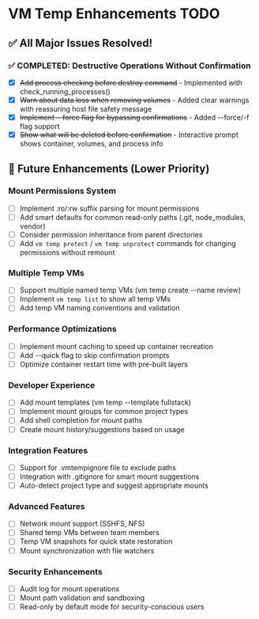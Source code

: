 # VM Temp Enhancements TODO

## ✅ All Major Issues Resolved!

### ✅ COMPLETED: Destructive Operations Without Confirmation  
- [x] ~~Add process checking before destroy command~~ - Implemented with check_running_processes()
- [x] ~~Warn about data loss when removing volumes~~ - Added clear warnings with reassuring host file safety message  
- [x] ~~Implement --force flag for bypassing confirmations~~ - Added --force/-f flag support
- [x] ~~Show what will be deleted before confirmation~~ - Interactive prompt shows container, volumes, and process info

## 🔧 Future Enhancements (Lower Priority)

### Mount Permissions System
- [ ] Implement :ro/:rw suffix parsing for mount permissions
- [ ] Add smart defaults for common read-only paths (.git, node_modules, vendor)
- [ ] Consider permission inheritance from parent directories
- [ ] Add `vm temp protect` / `vm temp unprotect` commands for changing permissions without remount

### Multiple Temp VMs
- [ ] Support multiple named temp VMs (vm temp create --name review)
- [ ] Implement `vm temp list` to show all temp VMs
- [ ] Add temp VM naming conventions and validation

### Performance Optimizations
- [ ] Implement mount caching to speed up container recreation
- [ ] Add --quick flag to skip confirmation prompts
- [ ] Optimize container restart time with pre-built layers

### Developer Experience
- [ ] Add mount templates (vm temp --template fullstack)
- [ ] Implement mount groups for common project types
- [ ] Add shell completion for mount paths
- [ ] Create mount history/suggestions based on usage

### Integration Features
- [ ] Support for .vmtempignore file to exclude paths
- [ ] Integration with .gitignore for smart mount suggestions
- [ ] Auto-detect project type and suggest appropriate mounts

### Advanced Features
- [ ] Network mount support (SSHFS, NFS)
- [ ] Shared temp VMs between team members
- [ ] Temp VM snapshots for quick state restoration
- [ ] Mount synchronization with file watchers

### Security Enhancements
- [ ] Audit log for mount operations
- [ ] Mount path validation and sandboxing
- [ ] Read-only by default mode for security-conscious users
